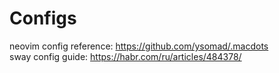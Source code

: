 # Configs
neovim config reference: https://github.com/ysomad/.macdots \
sway config guide: https://habr.com/ru/articles/484378/
